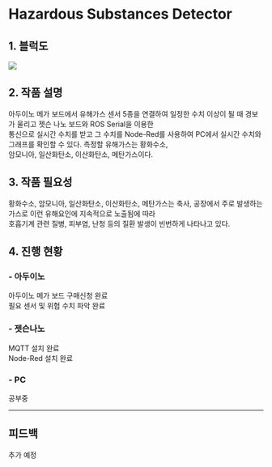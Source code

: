 # Hazardous Substances Detector

## 1. 블럭도
<img src="https://user-images.githubusercontent.com/65072588/172790511-a098f41d-f730-42d3-9f8d-73185d8f1be0.PNG">

## 2. 작품 설명
아두이노 메가 보드에서 유해가스 센서 5종을 연결하여 일정한 수치 이상이 될 때 경보가 울리고 젯슨 나노 보드와 ROS Serial을 이용한<br/> 통신으로 실시간 수치를 받고 그 수치를 Node-Red를 사용하여 PC에서 실시간 수치와 그래프를 확인할 수 있다. 측정할 유해가스는 황화수소,<br/>암모니아, 일산화탄소, 이산화탄소, 메탄가스이다.

## 3. 작품 필요성
황화수소, 암모니아, 일산화탄소, 이산화탄소, 메탄가스는 축사, 공장에서 주로 발생하는 가스로 이런 유해요인에 지속적으로 노출됨에 따라<br/>호흡기계 관련 질병, 피부염, 난청 등의 질환 발생이 빈번하게 나타나고 있다. 

## 4. 진행 현황
### - 아두이노
아두이노 메가 보드 구매신청 완료 <br/>필요 센서 및 위험 수치 파악 완료
 
### - 젯슨나노
MQTT 설치 완료<br/>Node-Red 설치 완료

### - PC
공부중

***
## 피드백
추가 예정
